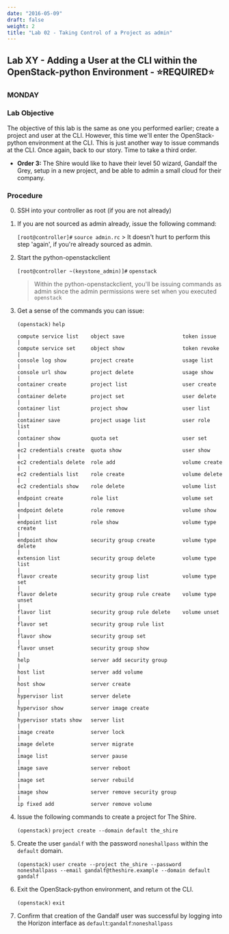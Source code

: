```yaml
---
date: "2016-05-09"
draft: false
weight: 2
title: "Lab 02 - Taking Control of a Project as admin"
---
```


## Lab XY - Adding a User at the CLI within the OpenStack-python Environment - &#x2B50;REQUIRED&#x2B50;

### MONDAY

### Lab Objective

The objective of this lab is the same as one you performed earlier; create a project and user at the CLI. However, this time we'll enter the OpenStack-python environment at the CLI. This is just another way to issue commands at the CLI. Once again, back to our story. Time to take a third order.

   - **Order 3:** The Shire would like to have their level 50 wizard, Gandalf the Grey, setup in a new project, and be able to admin a small cloud for their company.

### Procedure

0. SSH into your controller as root (if you are not already)

0. If you are not sourced as admin already, issue the following command:
	
	`[root@controller]#` `source admin.rc`
	   > It doesn't hurt to perform this step 'again', if you're already sourced as admin.

0. Start the python-openstackclient
	
    `[root@controller ~(keystone_admin)]#` `openstack`

	> Within the python-openstackclient, you'll be issuing commands as admin since the admin permissions were set when you executed `openstack`

4. Get a sense of the commands you can issue:

	`(openstack)` `help`
	
	```
	compute service list    object save                   token issue                                                                                           |
    compute service set     object show                   token revoke                                                                                          |
	console log show        project create                usage list                                                                                            |
	console url show        project delete                usage show                                                                                            |
	container create        project list                  user create                                                                                           |
	container delete        project set                   user delete                                                                                           |
	container list          project show                  user list                                                                                             |
	container save          project usage list            user role list                                                                                        |
	container show          quota set                     user set                                                                                              |
	ec2 credentials create  quota show                    user show                                                                                             |	
	ec2 credentials delete  role add                      volume create                                                                                         |
	ec2 credentials list    role create                   volume delete                                                                                         |
	ec2 credentials show    role delete                   volume list                                                                                           |
	endpoint create         role list                     volume set                                                                                            |
	endpoint delete         role remove                   volume show                                                                                           |
	endpoint list           role show                     volume type create                                                                                    |
	endpoint show           security group create         volume type delete                                                                                    |
	extension list          security group delete         volume type list                                                                                      |
	flavor create           security group list           volume type set                                                                                       |
	flavor delete           security group rule create    volume type unset                                                                                     |
	flavor list             security group rule delete    volume unset                                                                                          |
	flavor set              security group rule list                                                                                                            |
	flavor show             security group set                                                                                                                  |
	flavor unset            security group show                                                                                                                 |
	help                    server add security group                                                                                                           |
	host list               server add volume                                                                                                                   |
	host show               server create                                                                                                                       |
	hypervisor list         server delete                                                                                                                       |
	hypervisor show         server image create                                                                                                                 |
	hypervisor stats show   server list                                                                                                                         |
	image create            server lock                                                                                                                         |
	image delete            server migrate                                                                                                                      |
	image list              server pause                                                                                                                        |
	image save              server reboot                                                                                                                       |
	image set               server rebuild                                                                                                                      |
	image show              server remove security group                                                                                                        |
	ip fixed add            server remove volume
    ```
	
	
0. Issue the following commands to create a project for The Shire.

   `(openstack)` `project create --domain default the_shire`

0. Create the user `gandalf` with the password `noneshallpass` within the `default` domain.

   `(openstack)` `user create --project the_shire --password noneshallpass --email gandalf@theshire.example --domain default gandalf`
	
0. Exit the OpenStack-python environment, and return ot the CLI.

   `(openstack)` `exit`

0. Confirm that creation of the Gandalf user was successful by logging into the Horizon interface as `default`:`gandalf`:`noneshallpass`
